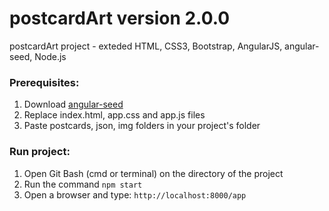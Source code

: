 # postcardArt version 2.0.0

postcardArt project - exteded 
HTML, CSS3, Bootstrap, AngularJS, angular-seed, Node.js

### Prerequisites:

1. Download [angular-seed](https://github.com/angular/angular-seed)
2. Replace index.html, app.css and app.js files
3. Paste postcards, json, img folders in your project's folder


### Run project:

1. Open Git Bash (cmd or terminal) on the directory of the project
2. Run the command `npm start`
3. Open a browser and type: `http://localhost:8000/app`
